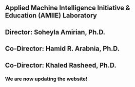 

## Applied Machine Intelligence Initiative & Education (AMIIE) Laboratory
## Director: Soheyla Amirian, Ph.D.
## Co-Director: Hamid R. Arabnia, Ph.D.
## Co-Director: Khaled Rasheed, Ph.D.

### We are now updating the website!


